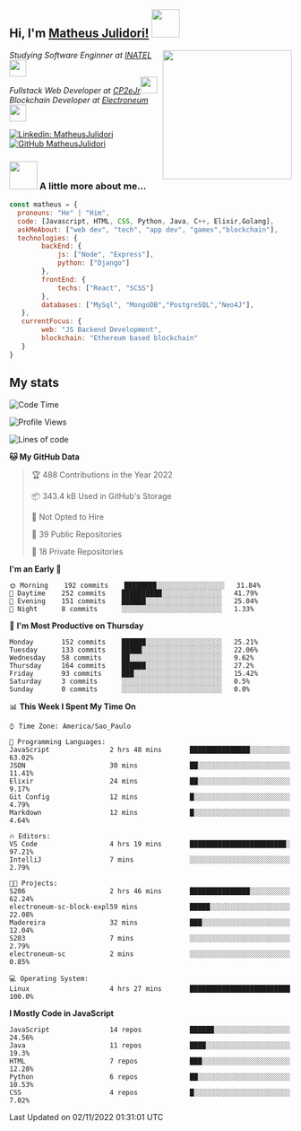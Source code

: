 <h2> Hi, I'm <a href="https://matheusjulidori.github.io" target="_blank">Matheus Julidori!</a> <img src="https://media.giphy.com/media/12oufCB0MyZ1Go/giphy.gif" width="50"></h2>
<img align='right' src="https://media.giphy.com/media/3oKIPnAiaMCws8nOsE/giphy.gif" width="230" height="auto">
<p><em>Studying Software Enginner at <a href="http://www.inatel.br" target="_blank">INATEL</a><img src="https://media.giphy.com/media/fYSnHlufseco8Fh93Z/giphy.gif" width="30"></br>
  Fullstack Web Developer at <a href="http://www.cp2ejr.com.br" target="_blank">CP2eJr</a><img src="https://media.giphy.com/media/WUlplcMpOCEmTGBtBW/giphy.gif" width="30"></br>
  Blockchain Developer at <a href="https://www.electroneum.com" target="_blank">Electroneum</a><img src="https://media.giphy.com/media/WUlplcMpOCEmTGBtBW/giphy.gif" width="30"> 
</em></p>

[![Linkedin: MatheusJulidori](https://img.shields.io/badge/-MatheusJulidori-blue?style=flat-square&logo=Linkedin&logoColor=white&link=https://www.linkedin.com/in/MatheusJulidori/)](https://www.linkedin.com/in/MatheusJulidori/)
[![GitHub MatheusJulidori](https://img.shields.io/github/followers/matheusjulidori?label=follow&style=social)](https://github.com/MatheusJulidori)


### <img src="https://media.giphy.com/media/VgCDAzcKvsR6OM0uWg/giphy.gif" width="50"> A little more about me...  

```javascript
const matheus = {
  pronouns: "He" | "Him",
  code: [Javascript, HTML, CSS, Python, Java, C++, Elixir,Golang],
  askMeAbout: ["web dev", "tech", "app dev", "games","blockchain"],
  technologies: {
        backEnd: {
            js: ["Node", "Express"],
            python: ["Django"]
        },
        frontEnd: {
            techs: ["React", "SCSS"]
        },
        databases: ["MySql", "MongoDB","PostgreSQL","Neo4J"],
   },
   currentFocus: {
        web: "JS Backend Development",
        blockchain: "Ethereum based blockchain"
   }
}
```
<h2>My stats</h2>

<!--START_SECTION:waka-->
![Code Time](http://img.shields.io/badge/Code%20Time-227%20hrs%2048%20mins-blue)

![Profile Views](http://img.shields.io/badge/Profile%20Views-0-blue)

![Lines of code](https://img.shields.io/badge/From%20Hello%20World%20I%27ve%20Written-667%20Thousand%20lines%20of%20code-blue)

**🐱 My GitHub Data** 

> 🏆 488 Contributions in the Year 2022
 > 
> 📦 343.4 kB Used in GitHub's Storage 
 > 
> 🚫 Not Opted to Hire
 > 
> 📜 39 Public Repositories 
 > 
> 🔑 18 Private Repositories  
 > 
**I'm an Early 🐤** 

```text
🌞 Morning    192 commits    ████████░░░░░░░░░░░░░░░░░   31.84% 
🌆 Daytime    252 commits    ██████████░░░░░░░░░░░░░░░   41.79% 
🌃 Evening    151 commits    ██████░░░░░░░░░░░░░░░░░░░   25.04% 
🌙 Night      8 commits      ░░░░░░░░░░░░░░░░░░░░░░░░░   1.33%

```
📅 **I'm Most Productive on Thursday** 

```text
Monday       152 commits    ██████░░░░░░░░░░░░░░░░░░░   25.21% 
Tuesday      133 commits    █████░░░░░░░░░░░░░░░░░░░░   22.06% 
Wednesday    58 commits     ██░░░░░░░░░░░░░░░░░░░░░░░   9.62% 
Thursday     164 commits    ██████░░░░░░░░░░░░░░░░░░░   27.2% 
Friday       93 commits     ███░░░░░░░░░░░░░░░░░░░░░░   15.42% 
Saturday     3 commits      ░░░░░░░░░░░░░░░░░░░░░░░░░   0.5% 
Sunday       0 commits      ░░░░░░░░░░░░░░░░░░░░░░░░░   0.0%

```


📊 **This Week I Spent My Time On** 

```text
⌚︎ Time Zone: America/Sao_Paulo

💬 Programming Languages: 
JavaScript               2 hrs 48 mins       ███████████████░░░░░░░░░░   63.02% 
JSON                     30 mins             ██░░░░░░░░░░░░░░░░░░░░░░░   11.41% 
Elixir                   24 mins             ██░░░░░░░░░░░░░░░░░░░░░░░   9.17% 
Git Config               12 mins             █░░░░░░░░░░░░░░░░░░░░░░░░   4.79% 
Markdown                 12 mins             █░░░░░░░░░░░░░░░░░░░░░░░░   4.64%

🔥 Editors: 
VS Code                  4 hrs 19 mins       ████████████████████████░   97.21% 
IntelliJ                 7 mins              ░░░░░░░░░░░░░░░░░░░░░░░░░   2.79%

🐱‍💻 Projects: 
S206                     2 hrs 46 mins       ███████████████░░░░░░░░░░   62.24% 
electroneum-sc-block-expl59 mins             █████░░░░░░░░░░░░░░░░░░░░   22.08% 
Madereira                32 mins             ███░░░░░░░░░░░░░░░░░░░░░░   12.04% 
S203                     7 mins              ░░░░░░░░░░░░░░░░░░░░░░░░░   2.79% 
electroneum-sc           2 mins              ░░░░░░░░░░░░░░░░░░░░░░░░░   0.85%

💻 Operating System: 
Linux                    4 hrs 27 mins       █████████████████████████   100.0%

```

**I Mostly Code in JavaScript** 

```text
JavaScript               14 repos            ██████░░░░░░░░░░░░░░░░░░░   24.56% 
Java                     11 repos            ████░░░░░░░░░░░░░░░░░░░░░   19.3% 
HTML                     7 repos             ███░░░░░░░░░░░░░░░░░░░░░░   12.28% 
Python                   6 repos             ██░░░░░░░░░░░░░░░░░░░░░░░   10.53% 
CSS                      4 repos             █░░░░░░░░░░░░░░░░░░░░░░░░   7.02%

```



 Last Updated on 02/11/2022 01:31:01 UTC
<!--END_SECTION:waka-->
